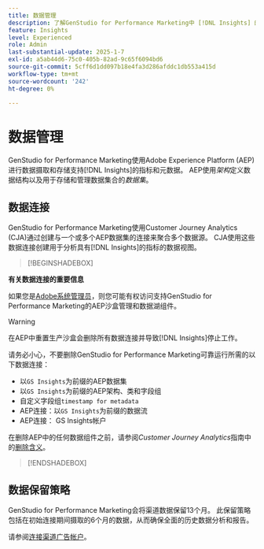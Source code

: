 ```yaml
---
title: 数据管理
description: 了解GenStudio for Performance Marketing中 [!DNL Insights] 的数据引入和存储。
feature: Insights
level: Experienced
role: Admin
last-substantial-update: 2025-1-7
exl-id: a5ab44d6-75c0-405b-82ad-9c65f6094bd6
source-git-commit: 5cff6d1dd097b18e4fa3d286afddc1db553a415d
workflow-type: tm+mt
source-wordcount: '242'
ht-degree: 0%

---
```


# 数据管理

GenStudio for Performance Marketing使用Adobe Experience Platform (AEP)进行数据摄取和存储支持[!DNL Insights]的指标和元数据。 AEP使用&#x200B;_架构_&#x200B;定义数据结构以及用于存储和管理数据集合的&#x200B;_数据集_。

## 数据连接

GenStudio for Performance Marketing使用Customer Journey Analytics (CJA)通过创建与一个或多个AEP数据集的连接来聚合多个数据源。 CJA使用这些数据连接创建用于分析具有[!DNL Insights]的指标的数据视图。

>[!BEGINSHADEBOX]

**有关数据连接的重要信息**

如果您是[Adobe系统管理员](/help/user-guide/user-roles.md#adobe-system-administrator-vs-genstudio-system-manager)，则您可能有权访问支持GenStudio for Performance Marketing的AEP沙盒管理和数据湖组件。

>[!WARNING]
>
>在AEP中重置生产沙盒会删除所有数据连接并导致[!DNL Insights]停止工作。

请务必小心，不要删除GenStudio for Performance Marketing可靠运行所需的以下数据连接：

- 以`GS Insights`为前缀的AEP数据集
- 以`GS Insights`为前缀的AEP架构、类和字段组
- 自定义字段组`timestamp for metadata`
- AEP连接：以`GS Insights`为前缀的数据流
- AEP连接： GS Insights帐户

在删除AEP中的任何数据组件之前，请参阅&#x200B;_Customer Journey Analytics_&#x200B;指南中的[删除含义](https://experienceleague.adobe.com/en/docs/analytics-platform/using/technotes/deletion)。

>[!ENDSHADEBOX]

## 数据保留策略

GenStudio for Performance Marketing会将渠道数据保留13个月。 此保留策略包括在初始连接期间摄取的6个月的数据，从而确保全面的历史数据分析和报告。

请参阅[连接渠道广告帐户](/help/user-guide/insights/connect-channel.md)。
